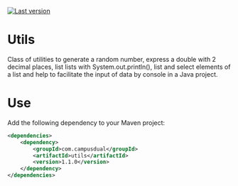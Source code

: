 [![Last version](https://img.shields.io/maven-central/v/com.campusdual/utils?label=Latest%20version&style=flat-square)](https://maven-badges.herokuapp.com/maven-central/com.campusdual/utils)

# Utils

Class of utilities to generate a random number, express a double with 2 decimal places, list lists with System.out.println(), list and select elements of a list and help to facilitate the input of data by console in a Java project.

# Use
 Add the following dependency to your Maven project:

```xml
<dependencies>
    <dependency>
        <groupId>com.campusdual</groupId>
        <artifactId>utils</artifactId>
        <version>1.1.0</version>
    </dependency>
</dependencies>
```

